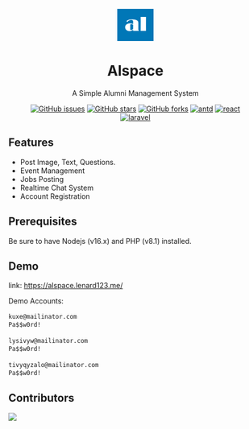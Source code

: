 <p align="center">
  <a href="http://github.com/lenard123/alspace">
    <img alt="Alspace" height="64" src="./public/images/logo.png">
  </a>
</p>

<h1 align="center">Alspace</h1>

<div align="center">

A Simple Alumni Management System 

[![GitHub issues](https://img.shields.io/github/issues/lenard123/alspace?style=flat-square)](https://github.com/lenard123/alspace/issues)
[![GitHub stars](https://img.shields.io/github/stars/lenard123/alspace?style=flat-square&color=yellow)](https://github.com/lenard123/alspace/stargazers)
[![GitHub forks](https://img.shields.io/github/forks/lenard123/alspace?style=flat-square)](https://github.com/lenard123/alspace/network)
[![antd](https://img.shields.io/badge/antd-^4.19.1-blue.svg?style=flat-square)](https://github.com/ant-design/ant-design)
[![react](https://img.shields.io/badge/react-17.0.2-blue.svg?style=flat-square)](https://github.com/facebook/react)    
[![laravel](https://img.shields.io/badge/laravel-9.2-red.svg?style=flat-square)](https://github.com/laravel/laravel)
    
</div>

## Features
- Post Image, Text, Questions.
- Event Management
- Jobs Posting
- Realtime Chat System
- Account Registration

## Prerequisites
Be sure to have Nodejs (v16.x) and PHP (v8.1) installed.

## Demo
link: https://alspace.lenard123.me/

Demo Accounts:
```
kuxe@mailinator.com
Pa$$w0rd!

lysivyw@mailinator.com
Pa$$w0rd!

tivyqyzalo@mailinator.com
Pa$$w0rd!
```

## Contributors

<a href="https://github.com/lenard123/alspace/graphs/contributors">
  <img src="https://contrib.rocks/image?repo=lenard123/alspace" />
</a>
